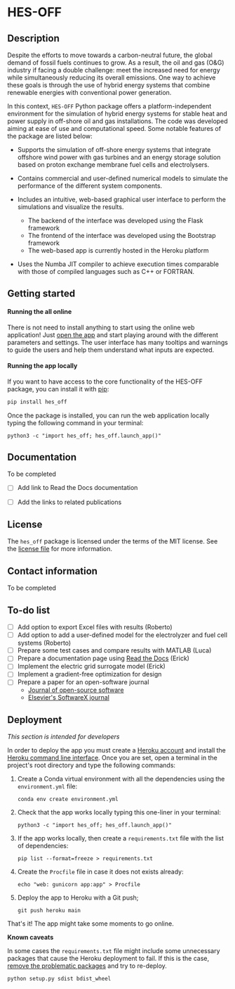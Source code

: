 # HES-OFF
## Description

Despite the efforts to move towards a carbon-neutral future, the global demand of fossil fuels continues to grow.  As a result, the oil and gas (O&G) industry if facing a double challenge: meet the increased need for energy while simultaneously reducing its overall emissions. One way to achieve these goals is through the use of hybrid energy systems that combine renewable energies with conventional power generation.

In this context, `HES-OFF` Python package offers a platform-independent environment for the simulation of hybrid energy systems for stable heat and power supply in off-shore oil and gas installations. The code was developed aiming at ease of use and computational speed. Some notable features of the package are listed below:

- Supports the simulation of off-shore energy systems that integrate offshore wind power with gas turbines and an energy storage solution based on proton exchange membrane fuel cells and electrolysers.

- Contains commercial and user-defined numerical models to simulate the performance of the different system components.

- Includes an intuitive, web-based graphical user interface to perform the simulations and visualize the results.
  - The backend of the interface was developed using the Flask framework
  - The frontend of the interface was developed using the Bootstrap framework
  - The web-based app is currently hosted in the Heroku platform
  
- Uses the Numba JIT compiler to achieve execution times comparable with those of compiled languages such as C++ or FORTRAN.

  

## Getting started

#### Running the all online

There is not need to install anything to start using the online web application! Just [open the app](https://hes-off.herokuapp.com/) and start playing around with the different parameters and settings. The user interface has many tooltips and warnings to guide the users and help them understand what inputs are expected.

#### Running the app locally

If you want to have access to the core functionality of the HES-OFF package, you can install it with [pip](https://pip.pypa.io/en/stable/): 

```bash
pip install hes_off
```

Once the package is installed, you can run the web application locally typing the following command in your terminal:

```shell
python3 -c "import hes_off; hes_off.launch_app()"
```



## Documentation

To be completed

- [ ] Add link to Read the Docs documentation
- [ ] Add the links to related publications



## License

The `hes_off` package is licensed under the terms of the MIT license. See the [license file](LICENSE.md) for more information.



## Contact information

To be completed



## To-do list

- [ ] Add option to export Excel files with results (Roberto)
- [ ] Add option to add a user-defined model for the electrolyzer and fuel cell systems (Roberto)
- [ ] Prepare some test cases and compare results with MATLAB (Luca)
- [ ] Prepare a documentation page using  [Read the Docs](https://readthedocs.org/) (Erick)
- [ ] Implement the electric grid surrogate model (Erick)
- [ ] Implement a gradient-free optimization for design
- [ ] Prepare a paper for an open-software journal
  - [Journal of open-source software](https://joss.theoj.org/)
  - [Elsevier's SoftwareX journal](https://www.journals.elsevier.com/softwarex/)



## Deployment

*This section is intended for developers*

In order to deploy the app you must create a [Heroku account](https://dashboard.heroku.com/apps) and install the [Heroku command line interface](https://devcenter.heroku.com/articles/heroku-cli). Once you are set, open a terminal in the project's root directory and type the following commands:

1. Create a Conda virtual environment with all the dependencies using the `environment.yml` file:

   ```shell
   conda env create environment.yml
   ```

2. Check that the app works locally typing this one-liner in your terminal:

   ```shell
   python3 -c "import hes_off; hes_off.launch_app()"
   ```

3. If the app works locally, then create a `requirements.txt` file with the list of dependencies:

   ```shell
   pip list --format=freeze > requirements.txt
   ```

4. Create the `Procfile` file in case it does not exists already:

   ```shell
   echo "web: gunicorn app:app" > Procfile
   ```

5. Deploy the app to Heroku with a Git push;

   ```shell
   git push heroku main
   ```

That's it! The app might take some moments to go online.

**Known caveats**

In some cases the `requirements.txt` file might include some unnecessary packages that cause the Heroku deployment to fail. If this is the case, [remove the problematic packages](https://stackoverflow.com/questions/47304291/heroku-upload-could-not-find-a-version-that-satisfies-the-requirement-anaconda/56754565) and try to re-deploy.





```
python setup.py sdist bdist_wheel
```



